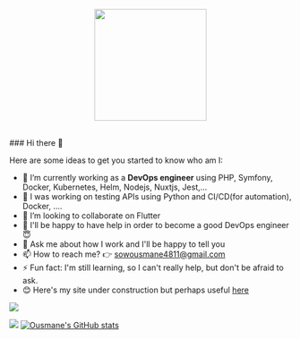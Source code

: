 <p align="center">
  <img src="https://s27389.pcdn.co/wp-content/uploads/2019/08/AdobeStock_244675452.jpeg" height="200"/>
</p>
<br>
### Hi there 👋

Here are some ideas to get you started to know who am I:

- 🔭 I’m currently working as a **DevOps engineer**  using PHP, Symfony, Docker, Kubernetes, Helm, Nodejs, Nuxtjs, Jest,...
- 🌱 I was working on testing APIs using Python and CI/CD(for automation), Docker, ....
- 👯 I’m looking to collaborate on Flutter
- 🤔 I'll be happy to have help in order to become a good DevOps engineer 😇
- 💬 Ask me about how I work and I'll be happy to tell you
- 📫 How to reach me? 👉 sowousmane4811@gmail.com
- ⚡ Fun fact: I'm still learning, so I can't really help, but don't be afraid to ask. 
- 😊 Here's my site under construction but perhaps useful <a href="https://soowcode.github.io/">here</a>  


![](https://github-profile-summary-cards.vercel.app/api/cards/profile-details?username=sowousmane&theme=default)

![](https://github-profile-summary-cards.vercel.app/api/cards/stats?username=sowousmane&theme=default) [](https://github-profile-summary-cards.vercel.app/api/cards/repos-per-language?username=sowousmane&theme=default) [![Ousmane's GitHub stats](https://github-readme-stats.vercel.app/api?username=sowousmane&theme=algolia)](https://github.com/sowousmane/github-readme-stats) 

